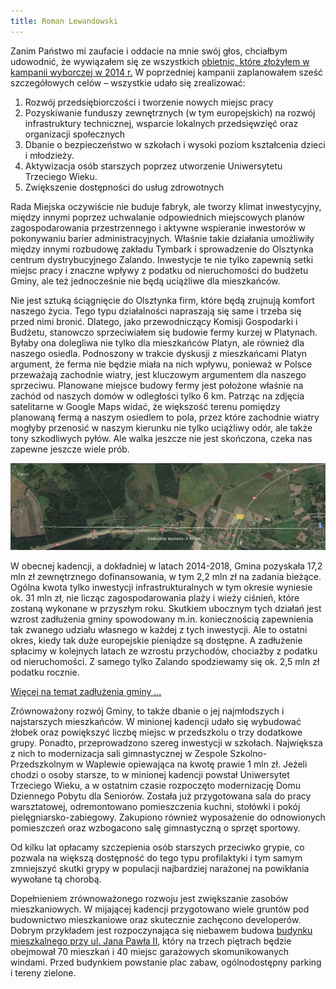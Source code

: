```yaml
---
title: Roman Lewandowski
---
```

Zanim Państwo mi zaufacie i oddacie na mnie swój głos, chciałbym udowodnić, że wywiązałem się ze wszystkich [obietnic, które złożyłem w kampanii wyborczej w 2014 r.](/assets/images/Ulotka2014znakwodny.jpg) W poprzedniej kampanii zaplanowałem sześć szczegółowych celów – wszystkie udało się zrealizować:
1. Rozwój przedsiębiorczości i tworzenie nowych miejsc pracy
2. Pozyskiwanie funduszy zewnętrznych (w tym europejskich) na rozwój infrastruktury technicznej, wsparcie lokalnych przedsięwzięć oraz organizacji społecznych
3. Dbanie o bezpieczeństwo w szkołach i wysoki poziom kształcenia dzieci i młodzieży.
4. Aktywizacja osób starszych poprzez utworzenie Uniwersytetu Trzeciego Wieku.
5. Zwiększenie dostępności do usług zdrowotnych

Rada Miejska oczywiście nie buduje fabryk, ale tworzy klimat inwestycyjny, między innymi poprzez uchwalanie odpowiednich miejscowych planów zagospodarowania przestrzennego i aktywne wspieranie inwestorów w pokonywaniu barier administracyjnych.  Właśnie takie działania umożliwiły między innymi rozbudowę zakładu Tymbark i sprowadzenie do Olsztynka centrum dystrybucyjnego Zalando. Inwestycje te nie tylko zapewnią setki miejsc pracy i znaczne wpływy z podatku od nieruchomości do budżetu Gminy, ale też jednocześnie nie będą  uciążliwe dla mieszkańców.

Nie jest sztuką ściągnięcie do Olsztynka firm, które będą zrujnują komfort naszego życia. Tego typu działalności napraszają się same i trzeba się przed nimi bronić. Dlatego, jako przewodniczący Komisji Gospodarki i Budżetu, stanowczo sprzeciwiałem się budowie fermy kurzej w Platynach. Byłaby ona dolegliwa nie tylko dla mieszkańców Platyn, ale również dla naszego osiedla. Podnoszony w trakcie dyskusji z mieszkańcami Platyn argument, że ferma nie będzie miała na nich wpływu, ponieważ w Polsce przeważają zachodnie wiatry, jest kluczowym argumentem dla naszego sprzeciwu. Planowane miejsce budowy fermy jest położone właśnie na zachód od naszych domów  w odległości tylko 6 km. Patrząc na zdjęcia satelitarne w Google Maps widać, że większość terenu pomiędzy planowaną fermą a naszym osiedlem to pola, przez które zachodnie wiatry mogłyby przenosić w naszym kierunku nie tylko uciążliwy odór, ale także tony szkodliwych pyłów. Ale walka jeszcze nie jest skończona, czeka nas zapewne jeszcze wiele prób.

![Mapa Platyny-Olsztynek](/assets/images/Platynyodle8.jpg)

W obecnej kadencji, a dokładniej w latach 2014-2018, Gmina pozyskała 17,2 mln zł zewnętrznego dofinansowania, w tym 2,2 mln zł na zadania bieżące. Ogólna kwota tylko inwestycji infrastrukturalnych w tym okresie wyniesie ok. 31 mln zł, nie licząc zagospodarowania plaży i wieży ciśnień, które zostaną wykonane w przyszłym roku. Skutkiem ubocznym tych działań jest wzrost zadłużenia gminy spowodowany m.in. koniecznością zapewnienia tak zwanego udziału własnego w każdej z tych inwestycji. Ale to ostatni okres, kiedy tak duże europejskie pieniądze są dostępne. A zadłużenie spłacimy w kolejnych latach ze wzrostu przychodów, chociażby z podatku od nieruchomości. Z samego tylko Zalando spodziewamy się ok. 2,5 mln zł podatku rocznie. 


[Więcej na temat zadłużenia gminy ...](/assets/images/DługGminyOlsztynek2.pdf)

Zrównoważony rozwój Gminy, to także dbanie o jej najmłodszych i najstarszych mieszkańców. W minionej kadencji udało się wybudować żłobek oraz powiększyć liczbę miejsc w przedszkolu o trzy dodatkowe grupy. Ponadto, przeprowadzono szereg inwestycji w szkołach. Największa z nich to modernizacja sali gimnastycznej w Zespole Szkolno-Przedszkolnym w Waplewie opiewająca na kwotę prawie 1 mln zł. Jeżeli chodzi o osoby starsze, to w minionej kadencji powstał Uniwersytet Trzeciego Wieku, a w ostatnim czasie rozpoczęto modernizację Domu Dziennego Pobytu dla Seniorów. Została już przygotowana sala do pracy warsztatowej, odremontowano pomieszczenia kuchni, stołówki i pokój pielęgniarsko-zabiegowy. Zakupiono również wyposażenie do odnowionych pomieszczeń oraz wzbogacono salę gimnastyczną o sprzęt sportowy.

Od kilku lat opłacamy szczepienia osób starszych przeciwko grypie, co pozwala na większą dostępność do tego typu profilaktyki i tym samym zmniejszyć skutki grypy w populacji najbardziej narażonej na powikłania wywołane tą chorobą.

Dopełnieniem zrównoważonego rozwoju jest zwiększanie zasobów mieszkaniowych. W mijającej kadencji przygotowano wiele gruntów pod budownictwo mieszkaniowe oraz skutecznie zachęcono developerów. Dobrym przykładem jest rozpoczynająca się niebawem budowa [budynku mieszkalnego przy ul. Jana Pawła II](http://ekobud.ostroda.pl/portfolio-item/osiedle-w-olsztynku-przy-ulicy-jana-pawla-ii/), który na trzech piętrach będzie obejmował 70 mieszkań i 40 miejsc garażowych skomunikowanych windami. Przed budynkiem powstanie plac zabaw, ogólnodostępny parking i tereny zielone. 

